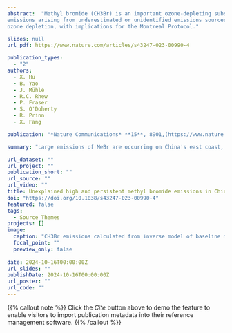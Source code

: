 ```yaml
---
abstract:  "Methyl bromide (CH3Br) is an important ozone-depleting substance whose use is regulated under the Montreal Protocol. Quantifying emissions on the national scale is required to assess compliance with the Montreal Protocol and thereby ensure the timely recovery of the ozone layer. However, the spatial-temporal patterns of China’s national CH3Br emissions remain unclear. Here we estimate the national emissions of CH3Br in China during 2011−2020 using atmospheric observations at 10 sites across China combined with an inversion technique (top-down) and compare those with an updated inventory of identified emission sources (bottom-up). Measured CH3Br mole fractions are enhanced well above the background mole fractions, especially at sites in eastern China. Topdown emission estimates exceed bottom-up estimates by 5.5 ± 1.4 gigagrams per year, with the largest fraction (60%) of observationally derived CH3Br
emissions arising from underestimated or unidentified emissions sources. This study shows the potential impacts of the unaccounted emissions on stratospheric
ozone depletion, with implications for the Montreal Protocol."

slides: null
url_pdf: https://www.nature.com/articles/s43247-023-00990-4 

publication_types:
  - "2"
authors:
  - X. Hu
  - B. Yao
  - J. Mühle 
  - R.C. Rhew 
  - P. Fraser
  - S. O'Doherty
  - R. Prinn
  - X. Fang

publication: "*Nature Communications* **15**, 8901,(https://www.nature.com/articles/s43247-023-00990-4)"

summary: "Large emissions of MeBr are occurring on China's east coast, where the density of industry is located"

url_dataset: ""
url_project: ""
publication_short: ""
url_source: ""
url_video: ""
title: Unexplained high and persistent methyl bromide emissions in China
doi: "https://doi.org/10.1038/s43247-023-00990-4"
featured: false
tags:
  - Source Themes
projects: []
image:
  caption: "CH3Br emissions calculated from inverse model of baseline measurements (Fig 2 in paper) "
  focal_point: ""
  preview_only: false  
  
date: 2024-10-16T00:00:00Z  
url_slides: ""
publishDate: 2024-10-16T00:00:00Z
url_poster: ""
url_code: ""
---
```


{{% callout note %}}
Click the *Cite* button above to demo the feature to enable visitors to import publication metadata into their reference management software.
{{% /callout %}}

